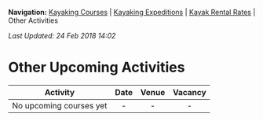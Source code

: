 **Navigation:** [Kayaking Courses](index) &#124; [Kayaking Expeditions](expedition) &#124; [Kayak Rental Rates](rental) &#124; Other Activities

_Last Updated: 24 Feb 2018 14:02_
# Other Upcoming Activities

Activity | Date | Venue | Vacancy
:---:|:---:|:---:|:---:
No upcoming courses yet|-|-|-

